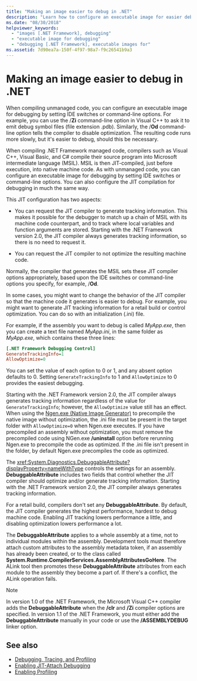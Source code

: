 ```yaml
---
title: "Making an image easier to debug in .NET"
description: "Learn how to configure an executable image for easier debugging using IDE switches and command-line options."
ms.date: "08/30/2018"
helpviewer_keywords:
  - "images [.NET Framework], debugging"
  - "executable image for debugging"
  - "debugging [.NET Framework], executable images for"
ms.assetid: 7d90ea7a-150f-4f97-98a7-f9c26541b9a3
---
```


# Making an image easier to debug in .NET

When compiling unmanaged code, you can configure an executable image for debugging by setting IDE switches or command-line options. For example, you can use the /**Zi** command-line option in Visual C++ to ask it to emit debug symbol files (file extension .pdb). Similarly, the /**Od** command-line option tells the compiler to disable optimization. The resulting code runs more slowly, but it's easier to debug, should this be necessary.

When compiling .NET Framework managed code, compilers such as Visual C++, Visual Basic, and C# compile their source program into Microsoft intermediate language (MSIL). MSIL is then JIT-compiled, just before execution, into native machine code. As with unmanaged code, you can configure an executable image for debugging by setting IDE switches or command-line options. You can also configure the JIT compilation for debugging in much the same way.

This JIT configuration has two aspects:

- You can request the JIT compiler to generate tracking information. This makes it possible for the debugger to match up a chain of MSIL with its machine code counterpart, and to track where local variables and function arguments are stored. Starting with the .NET Framework version 2.0, the JIT compiler always generates tracking information, so there is no need to request it.

- You can request the JIT compiler to not optimize the resulting machine code.

Normally, the compiler that generates the MSIL sets these JIT compiler options appropriately, based upon the IDE switches or command-line options you specify, for example, /**Od**.

In some cases, you might want to change the behavior of the JIT compiler so that the machine code it generates is easier to debug. For example, you might want to generate JIT tracking information for a retail build or control optimization. You can do so with an initialization (.ini) file.

For example, if the assembly you want to debug is called *MyApp.exe*, then you can create a text file named *MyApp.ini*, in the same folder as *MyApp.exe*, which contains these three lines:

```ini
[.NET Framework Debugging Control]
GenerateTrackingInfo=1
AllowOptimize=0
```

You can set the value of each option to 0 or 1, and any absent option defaults to 0. Setting `GenerateTrackingInfo` to 1 and `AllowOptimize` to 0 provides the easiest debugging.

Starting with the .NET Framework version 2.0, the JIT compiler always generates tracking information regardless of the value for `GenerateTrackingInfo`; however, the `AllowOptimize` value still has an effect. When using the [Ngen.exe (Native Image Generator)](../tools/ngen-exe-native-image-generator.md) to precompile the native image without optimization, the .ini file must be present in the target folder with `AllowOptimize=0` when Ngen.exe executes. If you have precompiled an assembly without optimization, you must remove the precompiled code using NGen.exe **/uninstall** option before rerunning Ngen.exe to precompile the code as optimized. If the .ini file isn't present in the folder, by default Ngen.exe precompiles the code as optimized.

The <xref:System.Diagnostics.DebuggableAttribute?displayProperty=nameWithType> controls the settings for an assembly. **DebuggableAttribute** includes two fields that control whether the JIT compiler should optimize and/or generate tracking information. Starting with the .NET Framework version 2.0, the JIT compiler always generates tracking information.

For a retail build, compilers don't set any **DebuggableAttribute**. By default, the JIT compiler generates the highest performance, hardest to debug machine code. Enabling JIT tracking lowers performance a little, and disabling optimization lowers performance a lot.

The **DebuggableAttribute** applies to a whole assembly at a time, not to individual modules within the assembly. Development tools must therefore attach custom attributes to the assembly metadata token, if an assembly has already been created, or to the class called **System.Runtime.CompilerServices.AssemblyAttributesGoHere**. The ALink tool then promotes these **DebuggableAttribute** attributes from each module to the assembly they become a part of. If there's a conflict, the ALink operation fails.

> [!NOTE]
> In version 1.0 of the .NET Framework, the Microsoft Visual C++ compiler adds the **DebuggableAttribute** when the **/clr** and **/Zi** compiler options are specified. In version 1.1 of the .NET Framework, you must either add the **DebuggableAttribute** manually in your code or use the **/ASSEMBLYDEBUG** linker option.

## See also

- [Debugging, Tracing, and Profiling](index.md)
- [Enabling JIT-Attach Debugging](enabling-jit-attach-debugging.md)
- [Enabling Profiling](https://docs.microsoft.com/previous-versions/dotnet/netframework-4.0/s5ec0es1(v=vs.100))
